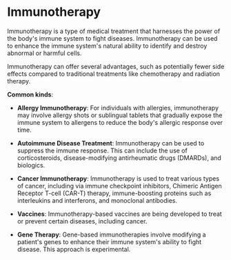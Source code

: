 # Immunotherapy

Immunotherapy is a type of medical treatment that harnesses the power of the body's immune system to fight diseases. Immunotherapy can be used to enhance the immune system's natural ability to identify and destroy abnormal or harmful cells.

Immunotherapy can offer several advantages, such as potentially fewer side effects compared to traditional treatments like chemotherapy and radiation therapy. 

**Common kinds**:

* **Allergy Immunotherapy**: For individuals with allergies, immunotherapy may involve allergy shots or sublingual tablets that gradually expose the immune system to allergens to reduce the body's allergic response over time.

* **Autoimmune Disease Treatment**: Immunotherapy can be used to suppress the immune response. This can include the use of corticosteroids, disease-modifying antirheumatic drugs (DMARDs), and biologics.

* **Cancer Immunotherapy**: Immunotherapy is used to treat various types of cancer, including via immune checkpoint inhibitors, Chimeric Antigen Receptor T-cell (CAR-T) therapy, immune-boosting proteins such as interleukins and interferons, and monoclonal antibodies.

* **Vaccines**: Immunotherapy-based vaccines are being developed to treat or prevent certain diseases, including cancer.

* **Gene Therapy**: Gene-based immunotherapies involve modifying a patient's genes to enhance their immune system's ability to fight disease. This approach is  experimental.
